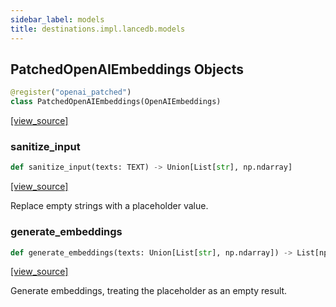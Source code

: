 ```yaml
---
sidebar_label: models
title: destinations.impl.lancedb.models
---
```


## PatchedOpenAIEmbeddings Objects

```python
@register("openai_patched")
class PatchedOpenAIEmbeddings(OpenAIEmbeddings)
```

[[view_source]](https://github.com/dlt-hub/dlt/blob/9857029af018a582dd24da4070562f58bb7e9fc5/dlt/destinations/impl/lancedb/models.py#L10)

### sanitize\_input

```python
def sanitize_input(texts: TEXT) -> Union[List[str], np.ndarray]
```

[[view_source]](https://github.com/dlt-hub/dlt/blob/9857029af018a582dd24da4070562f58bb7e9fc5/dlt/destinations/impl/lancedb/models.py#L13)

Replace empty strings with a placeholder value.

### generate\_embeddings

```python
def generate_embeddings(texts: Union[List[str], np.ndarray]) -> List[np.array]
```

[[view_source]](https://github.com/dlt-hub/dlt/blob/9857029af018a582dd24da4070562f58bb7e9fc5/dlt/destinations/impl/lancedb/models.py#L21)

Generate embeddings, treating the placeholder as an empty result.

